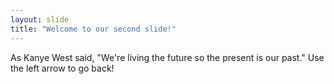 ```yaml
---
layout: slide
title: "Welcome to our second slide!"
---
```

As Kanye West said, "We're living the future so the present is our past."
Use the left arrow to go back!
